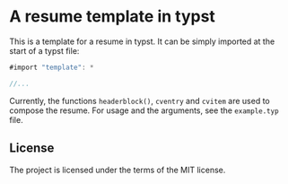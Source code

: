 # A resume template in typst

This is a template for a resume in typst. It can be simply
imported at the start of a typst file:

```rust
#import "template": *

//...
```

Currently, the functions `headerblock()`, `cventry` and `cvitem` are used to compose the resume. For usage and the arguments, see the `example.typ` file.

## License

The project is licensed under the terms of the MIT license.

